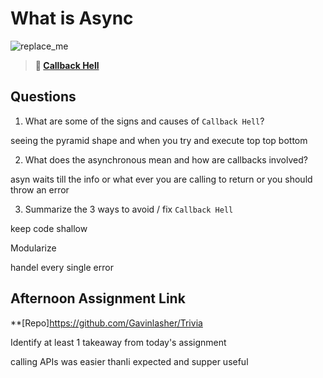 # What is Async

![replace_me](https://codeworks.blob.core.windows.net/public/assets/img/illustrations/placeholder.svg)

> **📖 [Callback Hell](https://codeworksacademy.com/fs-student-guide/resources/wk4/01-Callbacks)**

## Questions

1. What are some of the signs and causes of `Callback Hell`?


seeing the pyramid shape and when you try and execute top top bottom

2. What does the asynchronous mean and how are callbacks involved?

asyn waits till the info or what ever you are calling to return or  you should throw an error


3. Summarize the 3 ways to avoid / fix `Callback Hell`

keep code shallow 


Modularize 

handel every single error

## Afternoon Assignment Link

**[Repo]https://github.com/Gavinlasher/Trivia

Identify at least 1 takeaway from today's assignment

calling APIs was easier thanIi expected and supper useful